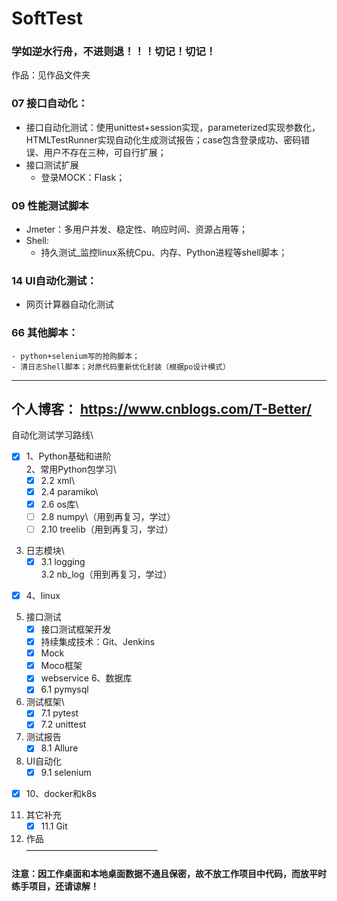 # SoftTest
### 学如逆水行舟，不进则退！！！切记！切记！
作品：见作品文件夹

### 07 接口自动化：
  - 接口自动化测试：使用unittest+session实现，parameterized实现参数化，HTMLTestRunner实现自动化生成测试报告；case包含登录成功、密码错误、用户不存在三种，可自行扩展；
  - 接口测试扩展
    - 登录MOCK：Flask； 

### 09 性能测试脚本
  - Jmeter：多用户并发、稳定性、响应时间、资源占用等；
  - Shell:
    - 持久测试_监控linux系统Cpu、内存、Python进程等shell脚本；
  
### 14 UI自动化测试：
  - 网页计算器自动化测试

### 66 其他脚本：
    - python+selenium写的抢购脚本；
    - 清日志Shell脚本；对原代码重新优化封装（根据po设计模式）
---------------------------
个人博客：
https://www.cnblogs.com/T-Better/
----------------------------
自动化测试学习路线\
+ [x] 1、Python基础和进阶\
2、常用Python包学习\
    + [x] 2.2 xml\
    + [x] 2.4 paramiko\
    + [x] 2.6 os库\
    + [ ] 2.8 numpy\（用到再复习，学过）
    + [ ] 2.10 treelib（用到再复习，学过） 
3. 日志模块\
    + [x] 3.1 logging\
    3.2 nb_log（用到再复习，学过）
+ [x] 4、linux
5. 接口测试
    + [x]  接口测试框架开发
    + [x]  持续集成技术：Git、Jenkins
    + [x]  Mock
    + [x]  Moco框架
    + [x]  webservice
6、数据库
    + [x] 6.1 pymysql
7. 测试框架\
    + [x] 7.1 pytest
    + [x] 7.2 unittest
8. 测试报告
    + [x] 8.1 Allure
9. UI自动化
    + [x] 9.1 selenium
+ [x] 10、docker和k8s
11. 其它补充
    + [x] 11.1 Git
12. 作品\
———————————————
#### 注意：因工作桌面和本地桌面数据不通且保密，故不放工作项目中代码，而放平时练手项目，还请谅解！